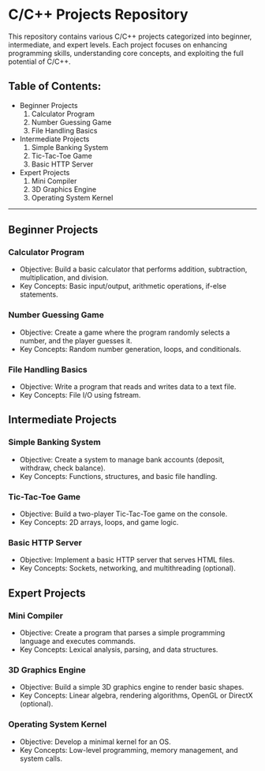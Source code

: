 # C/C++ Projects Repository
This repository contains various C/C++ projects categorized into beginner, intermediate, and expert levels. Each project focuses on enhancing programming skills, understanding core concepts, and exploiting the full potential of C/C++.

## Table of Contents:
- Beginner Projects
  1. Calculator Program
  2. Number Guessing Game
  3. File Handling Basics
- Intermediate Projects
  1. Simple Banking System
  2. Tic-Tac-Toe Game
  3. Basic HTTP Server
- Expert Projects
  1. Mini Compiler
  2. 3D Graphics Engine
  3. Operating System Kernel
 
------------------------------------------------------------------------------------------------------------------------------------------
  
## Beginner Projects
### Calculator Program
- Objective: Build a basic calculator that performs addition, subtraction, multiplication, and division.
- Key Concepts: Basic input/output, arithmetic operations, if-else statements.

### Number Guessing Game
- Objective: Create a game where the program randomly selects a number, and the player guesses it.
- Key Concepts: Random number generation, loops, and conditionals.

### File Handling Basics
- Objective: Write a program that reads and writes data to a text file.
- Key Concepts: File I/O using fstream.

## Intermediate Projects
### Simple Banking System
- Objective: Create a system to manage bank accounts (deposit, withdraw, check balance).
- Key Concepts: Functions, structures, and basic file handling.

### Tic-Tac-Toe Game
- Objective: Build a two-player Tic-Tac-Toe game on the console.
- Key Concepts: 2D arrays, loops, and game logic.

### Basic HTTP Server
- Objective: Implement a basic HTTP server that serves HTML files.
- Key Concepts: Sockets, networking, and multithreading (optional).

## Expert Projects
### Mini Compiler
- Objective: Create a program that parses a simple programming language and executes commands.
- Key Concepts: Lexical analysis, parsing, and data structures.

### 3D Graphics Engine
- Objective: Build a simple 3D graphics engine to render basic shapes.
- Key Concepts: Linear algebra, rendering algorithms, OpenGL or DirectX (optional).

### Operating System Kernel
- Objective: Develop a minimal kernel for an OS.
- Key Concepts: Low-level programming, memory management, and system calls.
